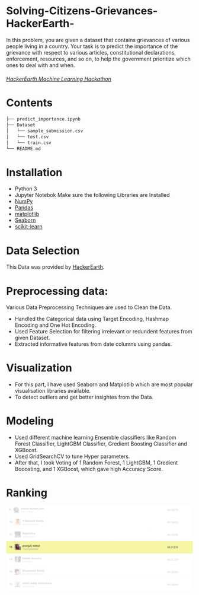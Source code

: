 # Solving-Citizens-Grievances-HackerEarth-
In this problem, you are given a dataset that contains grievances of various people living in a country. Your task is to predict the importance of the grievance with respect to various articles, constitutional declarations, enforcement, resources, and so on, to help the government prioritize which ones to deal with and when.

###### [HackerEarth Machine Learning Hackathon](https://www.hackerearth.com/challenges/competitive/hackerearth-machine-learning-challenge-predict-grievance-importance/)

# Contents
```
├── predict_importance.ipynb
├── Dataset
│   └── sample_submission.csv
│   └── test.csv
│   └── train.csv
└── README.md
```
# Installation
- Python 3
- Jupyter Notebok
Make sure the following Libraries are Installed
- [NumPy](http://www.numpy.org/)
- [Pandas](http://pandas.pydata.org)
- [matplotlib](http://matplotlib.org/)
- [Seaborn](https://seaborn.pydata.org/)
- [scikit-learn](http://scikit-learn.org/stable)

# Data Selection
This Data was provided by [HackerEarth](https://www.hackerearth.com/challenges/competitive/hackerearth-machine-learning-challenge-predict-grievance-importance/).

# Preprocessing data:
Various Data Preprocessing Techniques are used to Clean the Data.
- Handled the Categorical data using Target Encoding, Hashmap Encoding and One Hot Encoding.
- Used Feature Selection for filtering irrelevant or redundent features from given Dataset.
- Extracted informative features from date columns using pandas.
# Visualization
- For this part, I have used Seaborn and Matplotlib which are most popular visualisation libraries available.
- To detect outliers and get better insightes from the Data.

# Modeling 
- Used different machine learning Ensemble classifiers like Random Forest Classifier, LightGBM Classifier, Gredient Boosting Classifier and XGBoost.
- Used GridSearchCV to tune Hyper parameters.
- After that, I took Voting of 1 Random Forest, 1 LightGBM, 1 Gredient Booosting, and 1 XGBoost, which gave high Accuracy Score.

# Ranking 
![alt text](https://github.com/pranjali2020/Solving-Citizens-Grievances-HackerEarth-/blob/scgh/HackerEarthScore.png)

